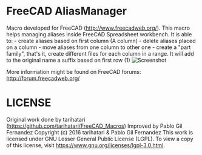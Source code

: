 # FreeCAD AliasManager
Macro developed for FreeCAD (http://www.freecadweb.org/).
This macro helps managing aliases inside FreeCAD Spreadsheet workbench. It is able to:
	- create aliases based on first column (A column)
	- delete aliases placed on a column
	- move aliases from one column to other one
	- create a "part family", that's it, create different files for each column in a range. It will add
	 to the original name a suffix based on first row (1)
![Screenshot](/../Multimedia/screenshot.png?raw=true "Alias Manager screenshot")
	 
	 
More information might be found on FreeCAD forums: http://forum.freecadweb.org/

# LICENSE

Original work done by tarihatari (https://github.com/tarihatari/FreeCAD_Macros)
Improved by Pablo Gil Fernandez
Copyright (c) 2016 tarihatari & Pablo Gil Fernandez
This work is licensed under GNU Lesser General Public License (LGPL).
To view a copy of this license, visit https://www.gnu.org/licenses/lgpl-3.0.html.
